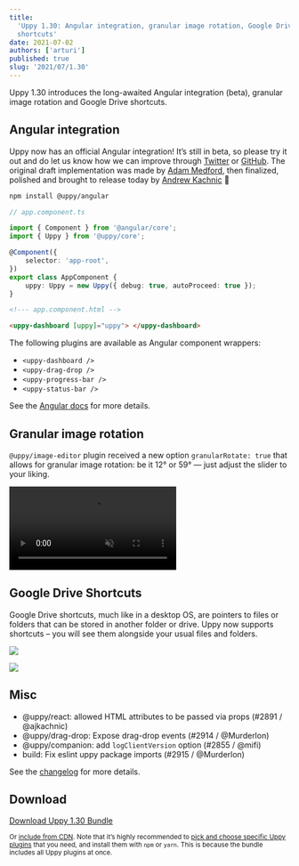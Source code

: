 ```yaml
---
title:
  'Uppy 1.30: Angular integration, granular image rotation, Google Drive
  shortcuts'
date: 2021-07-02
authors: ['arturi']
published: true
slug: '2021/07/1.30'
---
```


Uppy 1.30 introduces the long-awaited Angular integration (beta), granular image
rotation and Google Drive shortcuts.

<!--truncate-->

## Angular integration

Uppy now has an official Angular integration! It’s still in beta, so please try
it out and do let us know how we can improve through
[Twitter](https://mobile.twitter.com/uppy_io/) or
[GitHub](https://github.com/transloadit/uppy). The original draft implementation
was made by [Adam Medford](https://github.com/adammedford), then finalized,
polished and brought to release today by
[Andrew Kachnic](https://github.com/ajkachnic) 👏

```sh
npm install @uppy/angular
```

```ts
// app.component.ts

import { Component } from '@angular/core';
import { Uppy } from '@uppy/core';

@Component({
	selector: 'app-root',
})
export class AppComponent {
	uppy: Uppy = new Uppy({ debug: true, autoProceed: true });
}
```

```html
<!--- app.component.html -->

<uppy-dashboard [uppy]="uppy"> </uppy-dashboard>
```

The following plugins are available as Angular component wrappers:

- `<uppy-dashboard />`
- `<uppy-drag-drop />`
- `<uppy-progress-bar />`
- `<uppy-status-bar />`

See the [Angular docs](/docs/angular/) for more details.

## Granular image rotation

`@uppy/image-editor` plugin received a new option `granularRotate: true` that
allows for granular image rotation: be it 12° or 59° — just adjust the slider to
your liking.

<video alt="" muted autoplay loop>
  <source src="/img/blog/1.30/granular-rotation.mp4" type="video/mp4" />
  Your browser does not support the video tag: https://uppy.io/img/blog/1.30/granular-rotation.mp4
</video>

## Google Drive Shortcuts

Google Drive shortcuts, much like in a desktop OS, are pointers to files or
folders that can be stored in another folder or drive. Uppy now supports
shortcuts – you will see them alongside your usual files and folders.

![](/img/blog/1.30/drive-shortcut.png)

![](/img/blog/1.30/uppy-shortcut.png)

## Misc

- @uppy/react: allowed HTML attributes to be passed via props (#2891 /
  @ajkachnic)
- @uppy/drag-drop: Expose drag-drop events (#2914 / @Murderlon)
- @uppy/companion: add `logClientVersion` option (#2855 / @mifi)
- build: Fix eslint uppy package imports (#2915 / @Murderlon)

See the
[changelog](https://github.com/transloadit/uppy/blob/master/CHANGELOG.md#1300)
for more details.

## Download

<a class="TryButton" href="https://releases.transloadit.com/uppy/v1.29.1/uppy-v1.30.0.zip">Download
Uppy 1.30 Bundle</a>

<small>Or [include from CDN](https://uppy.io/docs/). Note that it’s highly
recommended to
[pick and choose specific Uppy plugins](https://uppy.io/docs/plugins/#package-list)
that you need, and install them with `npm` or `yarn`. This is because the bundle
includes all Uppy plugins at once.</small>
